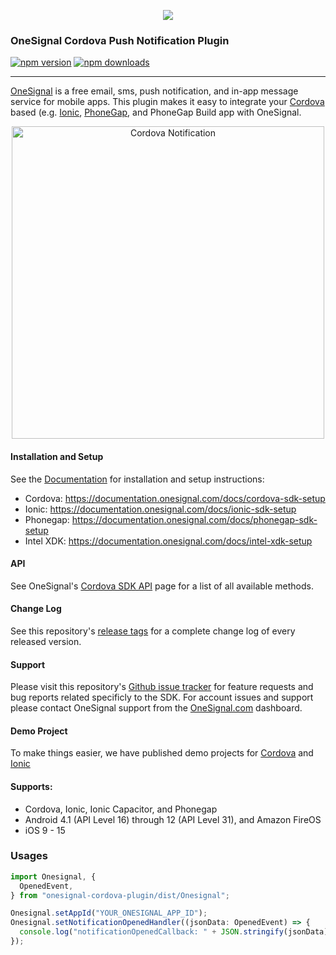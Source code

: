 <p align="center">
  <img src="https://media.onesignal.com/cms/Website%20Layout/logo-red.svg"/>
</p>

### OneSignal Cordova Push Notification Plugin

[![npm version](https://img.shields.io/npm/v/onesignal-cordova-plugin.svg)](https://www.npmjs.com/package/onesignal-cordova-plugin) [![npm downloads](https://img.shields.io/npm/dm/onesignal-cordova-plugin.svg)](https://www.npmjs.com/package/onesignal-cordova-plugin)

---

[OneSignal](https://onesignal.com/) is a free email, sms, push notification, and in-app message service for mobile apps. This plugin makes it easy to integrate your [Cordova](http://cordova.apache.org/) based (e.g. [Ionic](http://ionicframework.com/), [PhoneGap](https://phonegap.com/), and PhoneGap Build app with OneSignal.

<p align="center"><img src="https://app.onesignal.com/images/android_and_ios_notification_image.gif" width="500" alt="Cordova Notification"></p>

#### Installation and Setup

See the [Documentation](https://documentation.onesignal.com/docs) for installation and setup instructions:

- Cordova: https://documentation.onesignal.com/docs/cordova-sdk-setup
- Ionic: https://documentation.onesignal.com/docs/ionic-sdk-setup
- Phonegap: https://documentation.onesignal.com/docs/phonegap-sdk-setup
- Intel XDK: https://documentation.onesignal.com/docs/intel-xdk-setup

#### API

See OneSignal's [Cordova SDK API](https://documentation.onesignal.com/docs/cordova-sdk) page for a list of all available methods.

#### Change Log

See this repository's [release tags](https://github.com/OneSignal/OneSignal-Cordova-SDK/releases) for a complete change log of every released version.

#### Support

Please visit this repository's [Github issue tracker](https://github.com/OneSignal/OneSignal-Cordova-SDK/issues) for feature requests and bug reports related specificly to the SDK.
For account issues and support please contact OneSignal support from the [OneSignal.com](https://onesignal.com) dashboard.

#### Demo Project

To make things easier, we have published demo projects for [Cordova](https://github.com/OneSignal/OneSignal-Cordova-Example) and [Ionic](https://github.com/OneSignal/OneSignal-Ionic-Example)

#### Supports:

- Cordova, Ionic, Ionic Capacitor, and Phonegap
- Android 4.1 (API Level 16) through 12 (API Level 31), and Amazon FireOS
- iOS 9 - 15

### Usages

```typescript
import Onesignal, {
  OpenedEvent,
} from "onesignal-cordova-plugin/dist/Onesignal";

Onesignal.setAppId("YOUR_ONESIGNAL_APP_ID");
Onesignal.setNotificationOpenedHandler((jsonData: OpenedEvent) => {
  console.log("notificationOpenedCallback: " + JSON.stringify(jsonData));
});
```
